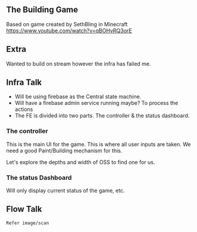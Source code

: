 ## The Building Game
Based on game created by SethBling in Minecraft 
https://www.youtube.com/watch?v=qBOHvRQ3orE


## Extra
Wanted to build on stream however the infra has failed me.

## Infra Talk
* Will be using firebase as the Central state machine.
* Will have a firebase admin service running maybe? To process the actions
* The FE is divided into two parts. The controller & the status dashboard.

### The controller
This is the main UI for the game. This is where all user inputs are taken.
We need a good Paint/Building mechanism for this. 

Let's explore the depths and width of OSS to find one for us.

### The status Dashboard
Will only display current status of the game, etc.


## Flow Talk

```
Refer image/scan
```


